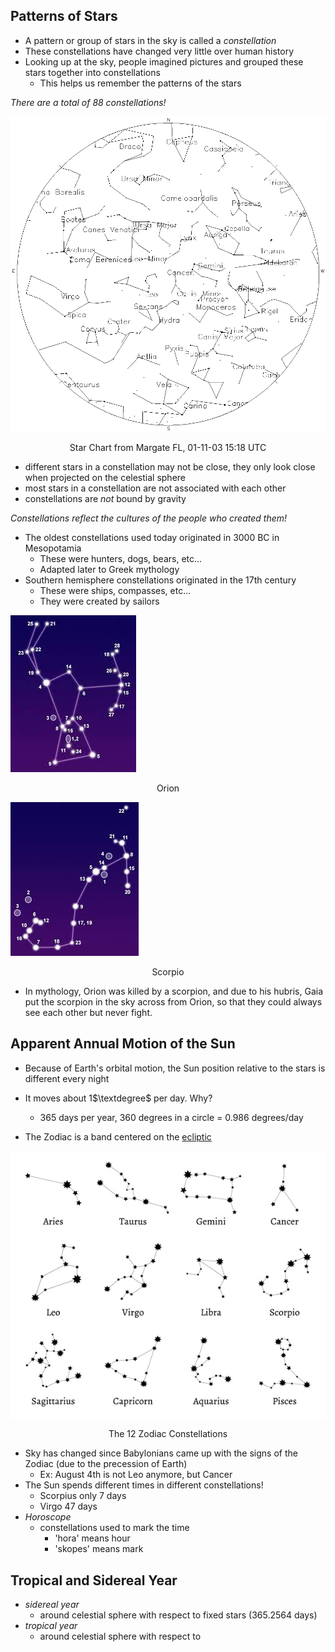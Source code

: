 ## Patterns of Stars
- A pattern or group of stars in the sky is called a *constellation*
- These constellations have changed very little over human history
- Looking up at the sky, people imagined pictures and grouped these stars together into constellations
	- This helps us remember the patterns of the stars

*There are a total of 88 constellations!*

![]( ../zassets/Pasted%20image%2020230908105716.png)

<div style="text-align: center; width: 100%;"></div>
<div style="text-align: center; width: 100%;">Star Chart from Margate FL, 01-11-03 15:18 UTC</div>

- different stars in a constellation may not be close, they only look close when projected on the celestial sphere
- most stars in a constellation are not associated with each other
- constellations are *not* bound by gravity

*Constellations reflect the cultures of the people who created them!*

- The oldest constellations used today originated in 3000 BC in Mesopotamia
	- These were hunters, dogs, bears, etc...
	- Adapted later to Greek mythology
- Southern hemisphere constellations originated in the 17th century
	- These were ships, compasses, etc...
	- They were created by sailors

![center](../zassets/Pasted%20image%2020230908105804.png)

<div style="text-align: center; width: 100%;">Orion</div>


![center](../zassets/Pasted%20image%2020230908110452.png)

<div style="text-align: center; width: 100%;">Scorpio</div>


- In mythology, Orion was killed by a scorpion, and due to his hubris, Gaia put the scorpion in the sky across from Orion, so that they could always see each other but never fight.

## Apparent Annual Motion of the Sun
- Because of Earth's orbital motion, the Sun position relative to the stars is different every night
- It moves about 1$\textdegree$ per day. Why?
	- 365 days per year, 360 degrees in a circle = 0.986 degrees/day

- The Zodiac is a band centered on the [ecliptic](NEWTN%2009-01-23%20Lecture%204.md)

![center](../zassets/Pasted%20image%2020230908111324.png)

<div style="text-align: center; width: 100%;">The 12 Zodiac Constellations</div>


- Sky has changed since Babylonians came up with the signs of the Zodiac (due to the precession of Earth)
	- Ex: August 4th is not Leo anymore, but Cancer
- The Sun spends different times in different constellations!
	- Scorpius only 7 days
	- Virgo 47 days
- *Horoscope*
	- constellations used to mark the time
		- 'hora' means hour
		- 'skopes' means mark


## Tropical and Sidereal Year
- *sidereal year*
	- around celestial sphere with respect to fixed stars (365.2564 days)
- *tropical year*
	- around celestial sphere with respect to 